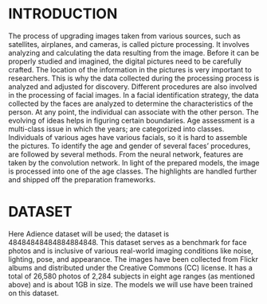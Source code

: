 # INTRODUCTION
The process of upgrading images taken from various sources, such as satellites, airplanes, and cameras, is called picture processing. It involves analyzing and calculating the data resulting from the image. Before it can be properly studied and imagined, the digital pictures need to be carefully crafted.
The location of the information in the pictures is very important to researchers. This is why the data collected during the processing process is analyzed and adjusted for discovery.
Different procedures are also involved in the processing of facial images. In a facial identification strategy, the data collected by the faces are analyzed to determine the characteristics of the person. At any point, the individual can associate with the other person.
The evolving of ideas helps in figuring certain boundaries. Age assessment is a multi-class issue in which the years; are categorized into classes. Individuals of various ages have various facials, so it is hard to assemble the pictures.
To identify the age and gender of several faces’ procedures, are followed by several methods. From the neural network, features are taken by the convolution network. In light of the prepared models, the image is processed into one of the age classes. The highlights are handled further and shipped off the preparation frameworks.

# DATASET
Here Adience dataset will be used; the dataset is 48484848484884884848. This dataset serves as a benchmark for face photos and is inclusive of various real-world imaging conditions like noise, lighting, pose, and appearance. The images have been collected from Flickr albums and distributed under the Creative Commons (CC) license. It has a total of 26,580 photos of 2,284 subjects in eight age ranges (as mentioned above) and is about 1GB in size. The models we will use have been trained on this dataset.
